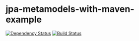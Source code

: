 # jpa-metamodels-with-maven-example

[![Dependency Status](https://www.versioneye.com/user/projects/56de5ea4df573d004c95f3c5/badge.svg)](https://www.versioneye.com/user/projects/56de5ea4df573d004c95f3c5)
[![Build Status](https://travis-ci.org/jinahya/jpa-metamodels-with-maven-example.svg?branch=master)](https://travis-ci.org/jinahya/jpa-metamodels-with-maven-example)
